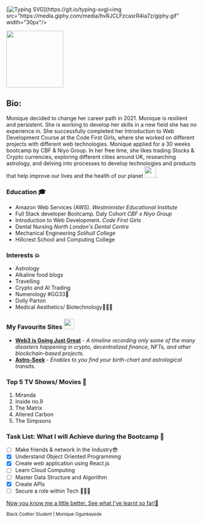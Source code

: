 [![Typing SVG](https://readme-typing-svg.herokuapp.com?font=Fira+Code&pause=1000&color=000000&width=506&lines=console.log('Hello+World%2C+Monique+Here!'))](https://git.io/typing-svg)<img src="https://media.giphy.com/media/hvRJCLFzcasrR4ia7z/giphy.gif" width="30px"/>

<a href="https://t.me/m28n8que" target=_blank ><img align="top" width="150" height="150" src="https://github.com/M0nica/M0nica/blob/main/octomonica/m0nica-octocat-rotating.gif?raw=true"></a>

## Bio:
Monique decided to change her career path in 2021. Monique is resilient and persistent. She is working to develop her skills in a new field she has no experience in. She successfully completed her Introduction to Web Development Course at the Code First Girls, where she worked on different projects with different web technologies. Monique applied for a 30 weeks bootcamp by CBF & Niyo Group. In her free time, she likes trading Stocks & Crypto currencies, exploring different cities around UK, researching astrology, and delving into processes to develop technologies and products that help improve our lives and the health of our planet <img src="https://media4.giphy.com/media/UOdoMz3baCENO/giphy.gif?cid=ecf05e47cyqy7oztmuuv0w3trvyeyfbh04d8plo9wywcffw4&rid=giphy.gif&ct=g" width="30"/></li>.

### Education 🎓
- Amazon Web Services (AWS). _Westminister Educational Institute_
- Full Stack developer Bootcamp. Daly Cohort _CBF x Niyo Group_
- Introduction to Web Development. _Code First Girls_
- Dental Nursing _North London's Dental Centre_
- Mechanical Engineering _Solihull College_
- Hillcrest School and Computing College

### Interests 💥
- Astrology
- Alkaline food blogs
- Travelling
- Crypto and AI Trading
- Numerology #GG33🐉
- Dolly Parton
- Medical Aesthetics/ Biotechnology🧖🏾‍♀️

### My Favourite Sites <img src="https://media.giphy.com/media/WFZvB7VIXBgiz3oDXE/giphy.gif" width="27"/></h3>
- **[Web3 is Going Just Great](https://web3isgoinggreat.com/)** - _A timeline recording only some of the many disasters happening in crypto, decentralized finance, NFTs, and other blockchain-based projects._
- **[Astro-Seek](https://astro-seek.com)** - _Enables to you find your birth-chart and astrological transits._

### Top 5 TV Shows/ Movies 🍿
1. Miranda
2. Inside no.9
3. The Matrix
4. Altered Carbon
5. The Simpsons

###  Task List: What I will Achieve during the Bootcamp 🎯
- [ ] Make friends & network in the Industry😎
- [x] Understand Object Oriented Programming
- [x] Create web application using React.js
- [ ] Learn Cloud Computing
- [ ] Master Data Structure and Algorithm
- [x] Create APIs
- [ ] Secure a role within Tech 👩🏾‍💻

<!--### Reach me 
- Linkedin💼 
- Telegram: m833q -->

[Now you know me a little better. See what I've learnt so far!🔎](https://github.com/black-codher-bootcamp-2022-daly/unit-01-github-fundamentals-homework-MoniqueOg/blob/main/fundamentals.md)

<sup>  Black Codher Student
 | Monique Ogunkeyede </sup>

[^1]: My references

[^2]: https://docs.github.com/en
[^3]: https://emojis.wiki/ <!--for brown tone-->
[^4]: https://simpsons.fandom.com/wiki/Rayshelle_Peyton 
[^5]: https://https://github.com/m0nica
